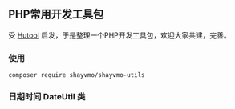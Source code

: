 ## PHP常用开发工具包

受 [Hutool](https://hutool.cn/) 启发，于是整理一个PHP开发工具包，欢迎大家共建，完善。

### 使用

```
composer require shayvmo/shayvmo-utils
```

### 日期时间 DateUtil 类

```

```

